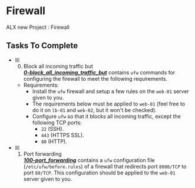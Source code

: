# Firewall

ALX new Project : Firewall

## Tasks To Complete

+ [x] 0. Block all incoming traffic but<br/>_**[0-block_all_incoming_traffic_but](0-block_all_incoming_traffic_but)**_ contains `ufw` commands for configuring the firewall to meet the following requirements.
  + Requirements:
    + Install the `ufw` firewall and setup a few rules on the `web-01` server given to you.
    + The requirements below must be applied to `web-01` (feel free to do it on `lb-01` and `web-02`, but it won't be checked).
    + Configure `ufw` so that it blocks all incoming traffic, except the following TCP ports:
       + `22` (SSH).
       + `443` (HTTPS SSL).
       + `80` (HTTP).

+ [x] 1. Port forwarding<br/>_**[100-port_forwarding](100-port_forwarding)**_ contains a `ufw` configuration file (`/etc/ufw/before.rules`) of a firewall that redirects port `8080/TCP` to port `80/TCP`. This configuration should be applied to the  `web-01` server given to you.
